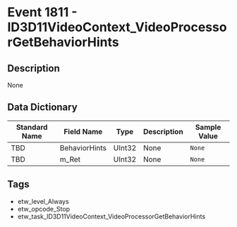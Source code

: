 # Event 1811 - ID3D11VideoContext_VideoProcessorGetBehaviorHints

## Description
None

## Data Dictionary
|Standard Name|Field Name|Type|Description|Sample Value|
|---|---|---|---|---|
|TBD|BehaviorHints|UInt32|None|`None`|
|TBD|m_Ret|UInt32|None|`None`|

## Tags
* etw_level_Always
* etw_opcode_Stop
* etw_task_ID3D11VideoContext_VideoProcessorGetBehaviorHints